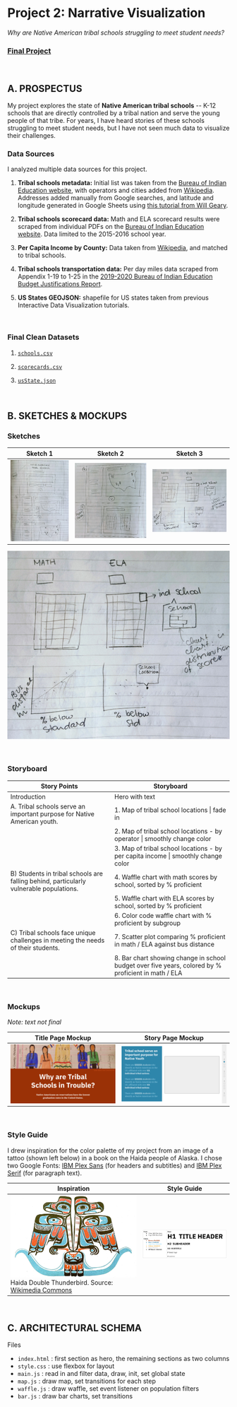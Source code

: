 # Project 2: Narrative Visualization

*Why are Native American tribal schools struggling to meet student needs?*

### [**Final Project**](https://koffeeya.github.io/Interactive-Data-Viz-Portfolio/Project2/index.html)

<br />

## **A. PROSPECTUS**

My project explores the state of **Native American tribal schools** -- K-12 schools that are directly controlled by a tribal nation and serve the young people of that tribe. For years, I have heard stories of these schools struggling to meet student needs, but I have not seen much data to visualize their challenges.

### Data Sources
I analyzed multiple data sources for this project.

1. **Tribal schools metadata:** Initial list was taken from the [Bureau of Indian Education website](https://bie.edu/Schools/), with operators and cities added from [Wikipedia](https://en.wikipedia.org/wiki/Bureau_of_Indian_Education). Addresses added manually from Google searches, and latitude and longitude generated in Google Sheets using [this tutorial from Will Geary](https://willgeary.github.io/data/2016/11/04/Geocoding-with-Google-Sheets.html).

2. **Tribal schools scorecard data:** Math and ELA scorecard results were scraped from individual PDFs on the [Bureau of Indian Education website](https://bie.edu/HowAreWeDoing/2015-2016ReportCards/index.htm). Data limited to the 2015-2016 school year.

3. **Per Capita Income by County:** Data taken from [Wikipedia](https://en.wikipedia.org/wiki/List_of_United_States_counties_by_per_capita_income), and matched to tribal schools.

4. **Tribal schools transportation data:** Per day miles data scraped from Appendix 1-19 to 1-25 in the [2019-2020 Bureau of Indian Education Budget Justifications Report](https://bie.edu/cs/groups/xbie/documents/site_assets/idc2-092115.pdf).

5. **US States GEOJSON:** shapefile for US states taken from previous Interactive Data Visualization tutorials.

<br />

### Final Clean Datasets

1. [`schools.csv`](https://github.com/koffeeya/Interactive-Data-Viz-Portfolio/blob/master/Project2/data/schools.csv)

2. [`scorecards.csv`](https://github.com/koffeeya/Interactive-Data-Viz-Portfolio/blob/master/Project2/data/scorecards.csv)

3. [`usState.json`](https://github.com/koffeeya/Interactive-Data-Viz-Portfolio/blob/master/Project2/data/usState.json)

<br />

## **B. SKETCHES & MOCKUPS**

### Sketches

| Sketch 1 | Sketch 2         | Sketch 3          |
|--------|----------------|----------------|
| ![](https://raw.githubusercontent.com/koffeeya/Interactive-Data-Viz-Portfolio/master/Project2/assets/sketch1.jpg)   | ![](https://raw.githubusercontent.com/koffeeya/Interactive-Data-Viz-Portfolio/master/Project2/assets/sketch2.jpg) | ![](https://raw.githubusercontent.com/koffeeya/Interactive-Data-Viz-Portfolio/master/Project2/assets/sketch3.jpg) |


![](Project2/assets/sketch3.jpg)

<br />

### Storyboard

| **Story Points**                                                                       | **Storyboard**                                                                                       |
|----------------------------------------------------------------------------------------|------------------------------------------------------------------------------------------------------|
| Introduction                                                                           | Hero with text                                                                                       |
| A\. Tribal schools serve an important purpose for Native American youth.                | 1\. Map of tribal school locations  \|  fade in                                                      |
|                                                                                        | 2\. Map of tribal school locations \- by operator  \|  smoothly change color                         |
|                                                                                        | 3\. Map of tribal school locations \- by per capita income \| smoothly change color                  |
| B\) Students in tribal schools are falling behind, particularly vulnerable populations. | 4\. Waffle chart with math scores by school, sorted by % proficient                                  |
|                                                                                        | 5\. Waffle chart with ELA scores by school, sorted by % proficient                                   |
|                                                                                        | 6\. Color code waffle chart with % proficient by subgroup                                            |
| C\) Tribal schools face unique challenges in meeting the needs of their students.     | 7\. Scatter plot comparing % proficient in math / ELA against bus distance                           |
|                                                                                        | 8\. Bar chart showing change in school budget over five years, colored by % proficient in math / ELA |


<br />

### Mockups
*Note: text not final*

| Title Page Mockup | Story Page Mockup         |
|--------|----------------|
| ![](https://raw.githubusercontent.com/koffeeya/Interactive-Data-Viz-Portfolio/master/Project2/assets/mockup1.png) | ![](https://raw.githubusercontent.com/koffeeya/Interactive-Data-Viz-Portfolio/master/Project2/assets/mockup2.png)         |

<br />

### Style Guide

I drew inspiration for the color palette of my project from an image of a tattoo (shown left below) in a book on the Haida people of Alaska. I chose two Google Fonts: [IBM Plex Sans](https://fonts.google.com/specimen/IBM+Plex+Sans) (for headers and subtitles) and [IBM Plex Serif](https://fonts.google.com/specimen/IBM+Plex+Serif) (for paragraph text).

| Inspiration | Style Guide         |
|--------|----------------|
| ![](https://raw.githubusercontent.com/koffeeya/Interactive-Data-Viz-Portfolio/master/Project2/assets/inspiration.jpg) Haida Double Thunderbird. Source: [Wikimedia Commons](https://commons.wikimedia.org/wiki/File:Haida_double_thunderbird_1880.jpg)| ![](https://raw.githubusercontent.com/koffeeya/Interactive-Data-Viz-Portfolio/master/Project2/assets/styleguide.png)         |

<br />

## **C. ARCHITECTURAL SCHEMA**

Files

+ `index.html` : first section as hero, the remaining sections as two columns
+ `style.css` : use flexbox for layout
+ `main.js` : read in and filter data, draw, init, set global state
+ `map.js` : draw map, set transitions for each step
+ `waffle.js` : draw waffle, set event listener on population filters
+ `bar.js` : draw bar charts, set transitions